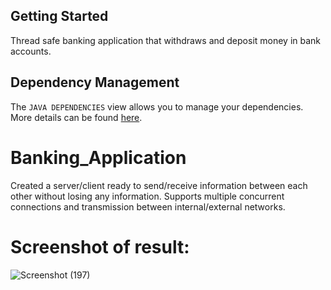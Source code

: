 ## Getting Started

Thread safe banking application that withdraws and deposit money in bank accounts.

## Dependency Management

The `JAVA DEPENDENCIES` view allows you to manage your dependencies. More details can be found [here](https://github.com/microsoft/vscode-java-pack/blob/master/release-notes/v0.9.0.md#work-with-jar-files-directly).

# Banking_Application

Created a server/client ready to send/receive information between each other without losing any information. Supports multiple concurrent connections and transmission between internal/external networks. 

# Screenshot of result:

![Screenshot (197)](https://user-images.githubusercontent.com/35185184/107445356-ebcaae00-6b01-11eb-8834-de629ae45f08.png)

